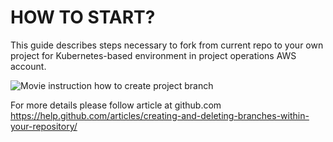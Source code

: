 # HOW TO START?

This guide describes steps necessary to fork from current repo to your own project for Kubernetes-based environment
in project operations AWS account.

![Movie instruction how to create project branch](img/howto_create_project_branch.gif)

For more details please follow article at github.com
https://help.github.com/articles/creating-and-deleting-branches-within-your-repository/
